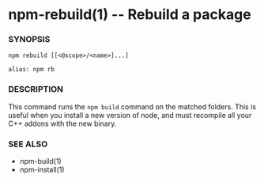 npm-rebuild(1) -- Rebuild a package
===================================

###  SYNOPSIS

    npm rebuild [[<@scope>/<name>]...]

    alias: npm rb

###  DESCRIPTION

This command runs the `npm build` command on the matched folders.  This is useful
when you install a new version of node, and must recompile all your C++ addons with
the new binary.

###  SEE ALSO

* npm-build(1)
* npm-install(1)
